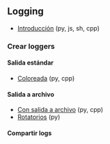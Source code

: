 ## Logging

- [Introducción](https://github.com/mondeja/fullstack/tree/master/backend/src/021-logs/intro) (py, js, sh, cpp)

### Crear loggers
#### Salida estándar
- [Coloreada](https://github.com/mondeja/fullstack/tree/master/backend/src/021-logs/stdout/color) (py, cpp)

#### Salida a archivo
- [Con salida a archivo](https://github.com/mondeja/fullstack/tree/master/backend/src/021-logs/fileout/basico) (py, cpp)
- [Rotatorios](https://github.com/mondeja/fullstack/tree/master/backend/src/021-logs/fileout/rotatorio) (py)

#### Compartir logs
